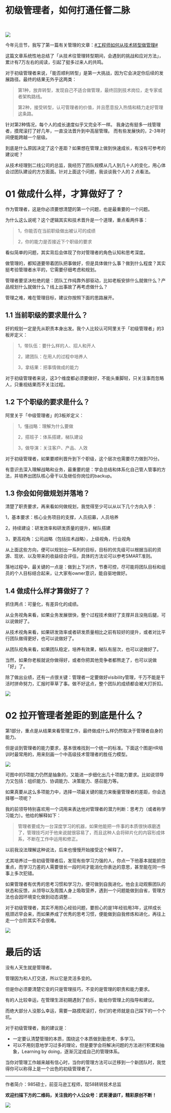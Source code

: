 # 初级管理者，如何打通任督二脉

<br/>

![](https://oscimg.oschina.net/oscnet/16e25235-7df8-4f6a-9ad0-4c1a9afb47f5.jpg)

今年元旦节，我写了第一篇有关管理的文章：[#工程师如何从技术转型做管理#](http://mp.weixin.qq.com/s?__biz=MzU2MTM4NDAwMw==&mid=2247483901&idx=1&sn=c9ae824a1b7d0a8d07f08af8921cd7fc&chksm=fc78ded1cb0f57c7f01cb918e8d9382f9ccafe3a366d14405040b05d3986ff8dfbe6712430a1&scene=21#wechat_redirect)  

这篇文章系统性地总结了「从技术往管理转型期间，会遇到的挑战和应对方法」，累计有7万左右的阅读，引起了挺多过来人的共鸣。

对于初级管理者来说，「能否顺利转型」是第一大挑战，因为它会决定你后续的发展路径。最终的结果无外乎这两类：

> 第1种，放弃转型，发现自己不适合做管理，最终回到技术岗位，走专家或者架构路线。
> 
> 第2种，接受转型，认可管理者的价值，并且愿意投入热情和精力走好管理这条路。

针对第2种情况，每个人的成长速度似乎又完全不一样。 我身边有挺多一线管理者，摸爬滚打了好几年，一直没法晋升到中高层管理。 而有些发展快的，2-3年时间便能跨越一个层级。

到底是什么原因决定了这个差距？如果想在管理上做到快速成长，有没有可参考的建议呢？

从技术经理到二线公司的总监，我经历了团队规模从几人到几十人的变化，用心体会过团队建设的方方面面。针对上面这个问题，我谈谈我个人的 2 点看法。


# 01 做成什么样，才算做好了？

作为管理者，这是你必须要想清楚的第一个问题，也是最重要的一个问题。

为什么这么说呢？这个逻辑其实和技术晋升是一个道理，重点看两件事：

> 1，你能否在当前职级做出被认可的成绩
> 
> 2，你的能力是否接近下个职级的要求

看似简单的问题，其实背后会体现了你对管理者的角色认知和思考深度。

做管理的，都知道要带着团队把事做好，但是具体做什么事？做到什么程度？其实挺考验管理者水平的，它需要仔细考虑和规划。

管理者要坚决杜绝的是：团队工作纯靠外部驱动，比如老板安排什么就做什么？产品规划什么就做什么？线上出事故了再考虑做什么？

管理之难，难在管理目标，建议你按照下面的思路展开。

## 1.1 当前职级的要求是什么？

好的规划一定是先从职责本身出发。我个人比较认可阿里关于「初级管理者」的3板斧定义：

> 1，带队伍：要什么样的人、招人和开人
> 
> 2，建团队：在用人的过程中培养人
> 
> 3，拿结果：把事情做成的能力

对于初级管理者来说，这3个维度都必须要做好，不能头重脚轻，只关注事而忽略人，只重视结果而不关注过程。


## 1.2 下个职级的要求是什么？

阿里关于「中级管理者」的3板斧定义：

> 1，懂战略：理解为什么要做
> 
> 2，搭班子：体系搭建，梯队建设
>
> 3，做导演：关注客户、产品、人效

对于初级管理者，如果要顺利晋升到下个职级，这个层次也需要尽力做到70分。

有意识去深入理解战略和业务，最重要的是：学会总结和体系化自己管人管事的方法，并培养出团队核心骨干以及继任你岗位的backup。

  

## 1.3 你会如何做规划并落地？

清楚了职责要求，再来看如何做规划，我觉得至少可以从以下几个方向入手：

1，基本要求：核心业务项目的支撑，人员招募，人员培养

2，持续建设：研发效率和研发质量的提升，梯队搭建

3，更高视角：公司战略（包括技术战略），上级视角，行业视角

从上面这些方向，便可以规划出一系列的目标，目标的优先级可以根据当前的资源、现状、以及带来的收益综合评估，具体的方法论可以参考SMART准则。

落地过程中，最关键的一点是：做到上下对齐，节奏可控，尽可能将团队目标和组员的个人目标结合起来，让大家有owner意识，能自驱地做好。  

  

## 1.4 做成什么样才算做好了？

抓住两点：可量化，有差异化的成绩。

从业务视角来看，如果业务发展很快，整个过程技术做好了支撑并且没拖后腿，可以说做好了。  

从技术视角来看，如果研发效率或者研发质量相比之前有较好的提升，或者对比平行团队做得更好，也可以说做好了。

从团队视角来看，如果团队稳定，培养有效果，梯队有层次，也可以说做好了。

当然，如果你老板就说你做得好，或者你把其他竞争者都熬走了，也可以说做「好」了。

除了做出业绩，还有一点很关键：管理者一定要做好visibility管理，千万不能是干活时拼命努力，汇报时草草了事。做不好这点，整个团队的成绩都会被大打折扣。

![](https://oscimg.oschina.net/oscnet/0acfb1e4-ccb5-4038-a2a0-0afd5789eafd.png)


# 02 拉开管理者差距的到底是什么？

第1部分，重点是从结果来看管理工作，最终做成什么样仍然取决于管理者自身的能力。

但是谈到管理者的能力要求，基本很难找到一个统一的标准。下面这个图是HR培训时最常用的，用来刻画一个中高级技术管理者的胜任力模型。

![](https://oscimg.oschina.net/oscnet/e882f875-e6da-45bd-9a1f-0294a320526a.png)

可图中的5项能力仍然是抽象的，又能进一步细化出几十项能力要求。比如说领导力又包括：组织能力、协调能力、决策能力、感召能力等。  

如果真要从这么多项能力中，选择一项最关键的能力来衡量管理者的差距，你会选择哪一项呢？

我的前领导特别喜欢用一个词用来表达他对管理者的潜力判断：思考力（或者称学习能力）。他给的解释如下：

> 管理者要成为一台深度学习的机器，如果他能把一件事的本质很快琢磨透了，管理技巧对于他来说就很容易了，而且这种人会将碎片化的内容形成体系，不断在工作中运用和修正。

以前我没法理解这种说法，后来也慢慢开始接受这个解释了。

尤其培养过一些初级管理者后，发现有些学习力强的人，你点一下他基本就能抓住重点，而学习力差的人需要很长一段时间才能消化你表达的意思，甚至能在同一件事上多次犯错。

如果管理者有优秀的思考习惯和学习力，便可做到自我进化。他会主动观察团队的状态和反馈，从领导以及周围人身上吸取营养，遇到一个问题能做到自省，管理方法也会因环境变化做到动态调整...  

对于初级管理者，其实不用担心经验问题，要担心的是1年经验用3年，这样成长瓶颈迟早会来，而如果养成了优秀的思考习惯，便能做到自我修炼和进化，再往上走一个台阶其实不会很难。

![](https://oscimg.oschina.net/oscnet/7cb340f6-78c0-4383-95e1-89de2cba3f92.jpg)

# 最后的话

没有人天生就是管理者。

管理因为和人打交道，所以它是灵活多变的。

但是你必须要清楚它变的只是管理技巧，不变的是管理的职责和能力要求。

有的人比较幸运，在管理生涯初期遇到了伯乐，能给你管理上的指导和建议。

而绝大部分人没那么幸运，需要一路摸爬滚打，你们的老师就是自己踩下的一个个坑。  

对于初级管理者，我的建议是：

-   一定要认清楚管理的本质，围绕这个本质做到勤思考、多学习。  
-   可以不用刻意地学习过多的理论，但是要学会将解决问题的方法进行积累和抽象，Learning by doing，逐渐沉淀成自己的管理体系。
    

当你对管理工作越来越有信心时，当你的管理方法可以迁移到一个新团队时，我觉得你可以称得上是一个出色的初级管理者了。


---

作者简介：985硕士，前亚马逊工程师，现58转转技术总监

**欢迎扫描下方的二维码，关注我的个人公众号：武哥漫谈IT，精彩原创不断！**

![](https://img-blog.csdnimg.cn/20201107215432925.jpg)

